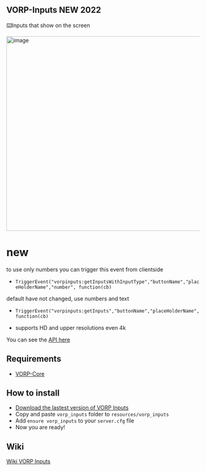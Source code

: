 ## VORP-Inputs NEW 2022
⌨️Inputs that show on the screen



<img width="507" alt="image" src="https://user-images.githubusercontent.com/87246847/158713214-8bcef969-2805-4cee-b489-3c1fd96acecc.png">


# new
to use only numbers you can trigger this event from clientside 
- `TriggerEvent("vorpinputs:getInputsWithInputType","buttonName","placeHolderName","number", function(cb)`

default have not changed, use numbers and text
- `TriggerEvent("vorpinputs:getInputs","buttonName","placeHolderName",function(cb)`

- supports HD and upper resolutions even 4k

You can see the [API here](http://docs.vorpcore.com:3000/vorp-inputs)
## Requirements
- [VORP-Core](https://github.com/VORPCORE/VORP-Core)

## How to install
* [Download the lastest version of VORP Inputs](https://github.com/VORPCORE/VORP-Inputs/releases)
* Copy and paste ```vorp_inputs``` folder to ```resources/vorp_inputs```
* Add ```ensure vorp_inputs``` to your ```server.cfg``` file
* Now you are ready!

## Wiki
[Wiki VORP Inputs](http://docs.vorpcore.com:3000/vorp-inputs)
